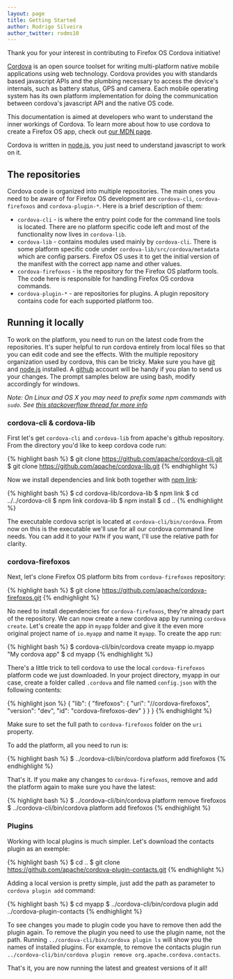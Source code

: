 ```yaml
---
layout: page
title: Getting Started
author: Rodrigo Silveira
author_twitter: rodms10
---
```


Thank you for your interest in contributing to Firefox OS Cordova initiative!

[Cordova](http://cordova.apache.org/) is an open source toolset for writing multi-platform native mobile applications using web technology. Cordova provides you with standards based javascript APIs and the plumbing necessary to access the device's internals, such as battery status, GPS and camera. Each mobile operating system has its own platform implementation for doing the communication between cordova's javascript API and the native OS code.

This documentation is aimed at developers who want to understand the inner workings of Cordova. To learn more about how to use cordova to create a Firefox OS app, check out [our MDN page](https://developer.mozilla.org/en-US/Apps/Tools_and_frameworks/Cordova_support_for_Firefox_OS).

Cordova is written in [node.js](http://nodejs.org/), you just need to understand javascript to work on it.

## The repositories

Cordova code is organized into multiple repositories. The main ones you need to be aware of for Firefox OS development are `cordova-cli`, `cordova-firefoxos` and `cordova-plugin-*`. Here is a brief description of them:

- `cordova-cli` - is where the entry point code for the command line tools is located. There are no platform specific code left and most of the functionality now lives in `cordova-lib`.
- `cordova-lib` - contains modules used mainly by `cordova-cli`. There is some platform specific code under `cordova-lib/src/cordova/metadata` which are config parsers. Firefox OS uses it to get the initial version of the manifest with the correct app name and other values.
- `cordova-firefoxos` - is the repository for the Firefox OS platform tools. The code here is responsible for handling Firefox OS cordova commands.
- `cordova-plugin-*` - are repositories for plugins. A plugin repository contains code for each supported platform too.

## Running it locally

To work on the platform, you need to run on the latest code from the repositories. It's super helpful to run cordova entirely from local files so that you can edit code and see the effects. With the multiple repository organization used by cordova, this can be tricky. Make sure you have [git](http://git-scm.com/downloads) and [node.js](http://nodejs.org/download/) installed. A [github](https://github.com/) account will be handy if you plan to send us your changes. The prompt samples below are using bash, modify accordingly for windows.

_Note: On Linux and OS X you may need to prefix some npm commands with `sudo`. See [this stackoverflow thread for more info](https://developer.mozilla.org/en-US/Apps/Tools_and_frameworks/Cordova_support_for_Firefox_OS)_

### cordova-cli & cordova-lib

First let's get `cordova-cli` and `cordova-lib` from apache's github repository. From the directory you'd like to keep cordova code run:

{% highlight bash %}
$ git clone https://github.com/apache/cordova-cli.git
$ git clone https://github.com/apache/cordova-lib.git
{% endhighlight %}

Now we install dependencies and link both together with [npm link](https://www.npmjs.org/doc/cli/npm-link.html):

{% highlight bash %}
$ cd cordova-lib/cordova-lib
$ npm link
$ cd ../../cordova-cli
$ npm link cordova-lib
$ npm install
$ cd ..
{% endhighlight %}

The executable cordova script is located at `cordova-cli/bin/cordova`. From now on this is the executable we'll use for all our cordova command line needs. You can add it to your `PATH` if you want, I'll use the relative path for clarity.

### cordova-firefoxos

Next, let's clone Firefox OS platform bits from `cordova-firefoxos` repository:

{% highlight bash %}
$ git clone https://github.com/apache/cordova-firefoxos.git
{% endhighlight %}

No need to install dependencies for `cordova-firefoxos`, they're already part of the repository. We can now create a new cordova app by running `cordova create`. Let's create the app in `myapp` folder and give it the even more original project name of `io.myapp` and name it `myapp`. To create the app run:

{% highlight bash %}
$ cordova-cli/bin/cordova create myapp io.myapp "My cordova app"
$ cd myapp
{% endhighlight %}

There's a little trick to tell cordova to use the local `cordova-firefoxos` platform code we just downloaded. In your project directory, myapp in our case, create a folder called `.cordova` and file named `config.json` with the following contents:

{% highlight json %}
{
    "lib": {
        "firefoxos": {
            "uri": "/<FULL PATH TO>/cordova-firefoxos",
            "version": "dev",
            "id": "cordova-firefoxos-dev"
        }
    }
}
{% endhighlight %}

Make sure to set the full path to `cordova-firefoxos` folder on the `uri` property.

To add the platform, all you need to run is:

{% highlight bash %}
$ ../cordova-cli/bin/cordova platform add firefoxos
{% endhighlight %}

That's it. If you make any changes to `cordova-firefoxos`, remove and add the platform again to make sure you have the latest:

{% highlight bash %}
$ ../cordova-cli/bin/cordova platform remove firefoxos
$ ../cordova-cli/bin/cordova platform add firefoxos
{% endhighlight %}

### Plugins

Working with local plugins is much simpler. Let's download the contacts plugin as an exemple:

{% highlight bash %}
$ cd ..
$ git clone https://github.com/apache/cordova-plugin-contacts.git
{% endhighlight %}

Adding a local version is pretty simple, just add the path as parameter to `cordova plugin add` command:

{% highlight bash %}
$ cd myapp
$ ../cordova-cli/bin/cordova plugin add ../cordova-plugin-contacts
{% endhighlight %}

To see changes you made to plugin code you have to remove then add the plugin again. To remove the plugin you need to use the plugin name, not the path. Running `../cordova-cli/bin/cordova plugin ls` will show you the names of installed plugins. For example, to remove the contacts plugin run `../cordova-cli/bin/cordova plugin remove org.apache.cordova.contacts`.

That's it, you are now running the latest and greatest versions of it all!
